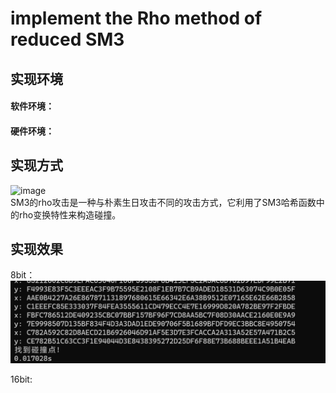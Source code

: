 # implement the Rho method of reduced SM3
## 实现环境
#### 软件环境：
#### 硬件环境：
## 实现方式
<img width="273" alt="image" src="https://github.com/jixujin64/homework-group-37/assets/139337238/c1e23bf3-b568-4397-8da0-acd0a60430c3">   <br>
SM3的rho攻击是一种与朴素生日攻击不同的攻击方式，它利用了SM3哈希函数中的rho变换特性来构造碰撞。
## 实现效果
8bit：<br>
![inage](https://github.com/jixujin64/homework-group-37/blob/main/project_2/8bits.png?raw=true)

16bit:<br>



